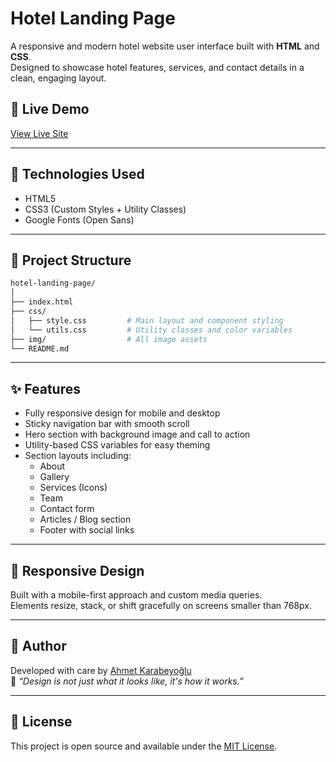 
# Hotel Landing Page

A responsive and modern hotel website user interface built with **HTML** and **CSS**.  
Designed to showcase hotel features, services, and contact details in a clean, engaging layout.

## 🔗 Live Demo

[View Live Site](#) <!-- buraya yayınladığın bağlantıyı ekleyebilirsin -->

---

## 🧰 Technologies Used

- HTML5  
- CSS3 (Custom Styles + Utility Classes)
- Google Fonts (Open Sans)

---

## 📁 Project Structure

```bash
hotel-landing-page/
│
├── index.html
├── css/
│   ├── style.css         # Main layout and component styling
│   └── utils.css         # Utility classes and color variables
├── img/                  # All image assets
└── README.md
```

---

## ✨ Features

- Fully responsive design for mobile and desktop
- Sticky navigation bar with smooth scroll
- Hero section with background image and call to action
- Utility-based CSS variables for easy theming
- Section layouts including:
  - About
  - Gallery
  - Services (Icons)
  - Team
  - Contact form
  - Articles / Blog section
  - Footer with social links

---

## 📱 Responsive Design

Built with a mobile-first approach and custom media queries.  
Elements resize, stack, or shift gracefully on screens smaller than 768px.

---

## 👤 Author

Developed with care by [Ahmet Karabeyoğlu](https://github.com/ahmetkarabeyoglu)  
💬 _“Design is not just what it looks like, it's how it works.”_

---

## 📌 License

This project is open source and available under the [MIT License](LICENSE).
